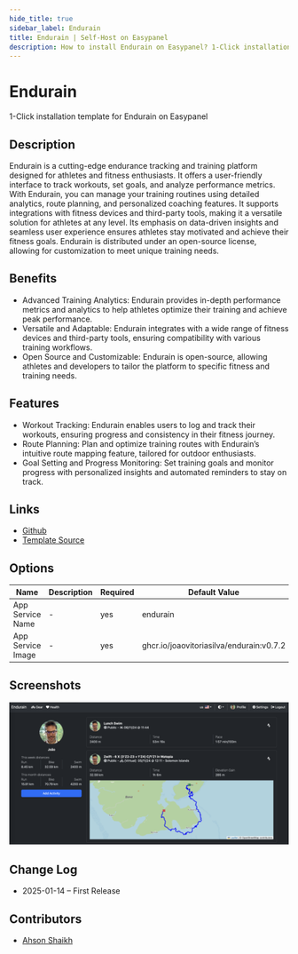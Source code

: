 ```yaml
---
hide_title: true
sidebar_label: Endurain
title: Endurain | Self-Host on Easypanel
description: How to install Endurain on Easypanel? 1-Click installation template for Endurain on Easypanel
---
```


<!-- generated -->

# Endurain

1-Click installation template for Endurain on Easypanel

## Description

Endurain is a cutting-edge endurance tracking and training platform designed for athletes and fitness enthusiasts. It offers a user-friendly interface to track workouts, set goals, and analyze performance metrics. With Endurain, you can manage your training routines using detailed analytics, route planning, and personalized coaching features. It supports integrations with fitness devices and third-party tools, making it a versatile solution for athletes at any level. Its emphasis on data-driven insights and seamless user experience ensures athletes stay motivated and achieve their fitness goals. Endurain is distributed under an open-source license, allowing for customization to meet unique training needs.

## Benefits

- Advanced Training Analytics: Endurain provides in-depth performance metrics and analytics to help athletes optimize their training and achieve peak performance.
- Versatile and Adaptable: Endurain integrates with a wide range of fitness devices and third-party tools, ensuring compatibility with various training workflows.
- Open Source and Customizable: Endurain is open-source, allowing athletes and developers to tailor the platform to specific fitness and training needs.

## Features

- Workout Tracking: Endurain enables users to log and track their workouts, ensuring progress and consistency in their fitness journey.
- Route Planning: Plan and optimize training routes with Endurain’s intuitive route mapping feature, tailored for outdoor enthusiasts.
- Goal Setting and Progress Monitoring: Set training goals and monitor progress with personalized insights and automated reminders to stay on track.

## Links

- [Github](https://github.com/joaovitoriasilva/endurain)
- [Template Source](https://github.com/easypanel-io/templates/tree/main/templates/endurain)

## Options

Name | Description | Required | Default Value
-|-|-|-
App Service Name | - | yes | endurain
App Service Image | - | yes | ghcr.io/joaovitoriasilva/endurain:v0.7.2

## Screenshots

![Endurain Screenshot](./assets/screenshot.png)

## Change Log

- 2025-01-14 – First Release

## Contributors

- [Ahson Shaikh](https://github.com/Ahson-Shaikh)
